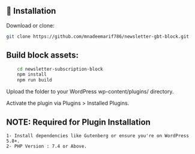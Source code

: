 ## 🚀 Installation

Download or clone:
```bash
git clone https://github.com/mnadeemarif786/newsletter-gbt-block.git

```

## Build block assets:

```bash
	cd newsletter-subscription-block
	npm install
	npm run build
```

Upload the folder to your WordPress wp-content/plugins/ directory.

Activate the plugin via Plugins > Installed Plugins.

## NOTE: Required for Plugin Installation

	1- Install dependencies like Gutenberg or ensure you're on WordPress 5.8+.
	2- PHP Version : 7.4 or Above.
